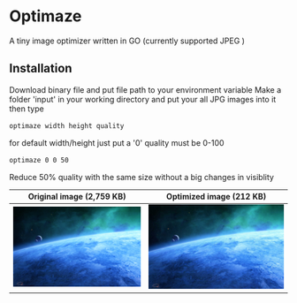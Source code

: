 # Optimaze
A tiny image optimizer written in GO (currently supported JPEG )

## Installation

Download binary file and put file path to your environment variable
Make a folder 'input' in your working directory and put your all JPG images into it
then type
```bash
optimaze width height quality
```
for default width/height just put a '0'
quality must be 0-100

```bash
optimaze 0 0 50
```

Reduce 50% quality with the same size without a big changes in visiblity 

| Original image (2,759 KB) | Optimized image (212 KB) |
|:--:|:--:|
| ![Image of Yaktocat](https://github.com/SharifClick/optimaze/blob/master/image.jpg) | ![Image of Yaktocat](https://github.com/SharifClick/optimaze/blob/master/image_reduced.jpg) | 

